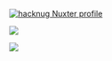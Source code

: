 <!--
**hacknug/hacknug** is a ✨ _special_ ✨ repository because its `README.md` (this file) appears on your GitHub profile.

Here are some ideas to get you started:

- 🔭 I’m currently working on ...
- 🌱 I’m currently learning ...
- 👯 I’m looking to collaborate on ...
- 🤔 I’m looking for help with ...
- 💬 Ask me about ...
- 📫 How to reach me: ...
- 😄 Pronouns: ...
- ⚡ Fun fact: ...
-->

[![hacknug Nuxter profile](https://nuxters.nuxt.com/card/HealerDevOps/og.png)](https://nuxters.nuxt.com/HealerDevOps)

![](https://github-readme-stats.vercel.app/api?username=HealerDevOps&show_icons=true&count_private=true&include_all_commits=true&title_color=FF80BF&text_color=F8F8F2&icon_color=708CA9&bg_color=22212C)

![](https://github-profile-trophy.vercel.app/?username=HealerDevOps&theme=dracula&margin-w=18&margin-h=18&column=4)
